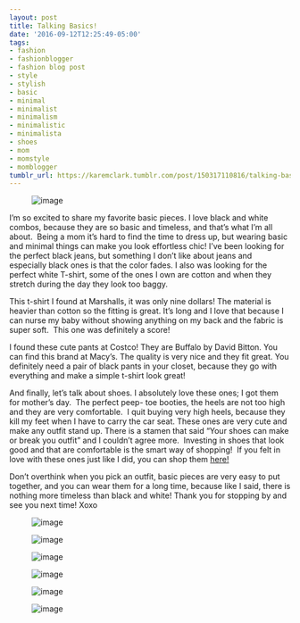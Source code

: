 ```yaml
---
layout: post
title: Talking Basics!
date: '2016-09-12T12:25:49-05:00'
tags:
- fashion
- fashionblogger
- fashion blog post
- style
- stylish
- basic
- minimal
- minimalist
- minimalism
- minimalistic
- minimalista
- shoes
- mom
- momstyle
- momblogger
tumblr_url: https://karemclark.tumblr.com/post/150317110816/talking-basics
---
```

<figure data-orig-width="540" data-orig-height="693" data-orig-src="https://64.media.tumblr.com/aafd71127cc9fc80ed2bc988af544308/tumblr_inline_odein6BALF1t4qra9_540.jpg" class="tmblr-full"><img src="https://64.media.tumblr.com/1189e62c1f94368b1f654572e16e941f/tumblr_inline_odfc8oJou71t4qra9_540.jpg" alt="image" data-orig-width="540" data-orig-height="693" data-orig-src="https://64.media.tumblr.com/aafd71127cc9fc80ed2bc988af544308/tumblr_inline_odein6BALF1t4qra9_540.jpg"></figure>

I’m so excited to share my favorite basic pieces. I love black and white combos, because they are so basic and timeless, and that’s what I’m all about. &nbsp;Being a mom it’s hard to find the time to dress up, but wearing basic and minimal things can make you look effortless chic! I’ve been looking for the perfect black jeans, but something I don’t like about jeans and especially black ones is that the color fades. I also was looking for the perfect white T-shirt, some of the ones I own are cotton and when they stretch during the day they look too baggy.&nbsp;

This t-shirt I found at Marshalls, it was only nine dollars! The material is heavier than cotton so the fitting is great. It’s long and I love that because I can nurse my baby without showing anything on my back and the fabric is super soft. &nbsp;This one was definitely a score!

I found these cute pants at Costco! They are Buffalo by David Bitton. You can find this brand at Macy’s. The quality is very nice and they fit great. You definitely need a pair of black pants in your closet, because they go with everything and make a simple t-shirt look great!

And finally, let’s talk about shoes. I absolutely love these ones; I got them for mother’s day. &nbsp;The perfect peep- toe booties, the heels are not too high and they are very comfortable. &nbsp;I quit buying very high heels, because they kill my feet when I have to carry the car seat. These ones are very cute and make any outfit stand up. There is a stamen that said “Your shoes can make or break you outfit” and I couldn’t agree more. &nbsp;Investing in shoes that look good and that are comfortable is the smart way of shopping! &nbsp;If you felt in love with these ones just like I did, you can shop them [here!](http://www.dillards.com/p/gianni-bini-xanderr-peep-toe-booties/505173895?di=04457780_zi_black&categoryId=-10005&facetCache=pageSize%3D96%26beginIndex%3D0%26orderBy%3D1)

Don’t overthink when you pick an outfit, basic pieces are very easy to put together, and you can wear them for a long time, because like I said, there is nothing more timeless than black and white! Thank you for stopping by and see you next time! Xoxo

<figure data-orig-width="517" data-orig-height="810" data-orig-src="https://64.media.tumblr.com/28ba453d40d2b691b31d29916198a26a/tumblr_inline_odeisa8RZP1t4qra9_540.jpg" class="tmblr-full"><img src="https://64.media.tumblr.com/b1cfa6dd10dc1c78c47be654d8649543/tumblr_inline_odfc8p0Maz1t4qra9_540.jpg" alt="image" data-orig-width="517" data-orig-height="810" data-orig-src="https://64.media.tumblr.com/28ba453d40d2b691b31d29916198a26a/tumblr_inline_odeisa8RZP1t4qra9_540.jpg"></figure><figure data-orig-width="540" data-orig-height="473" data-orig-src="https://64.media.tumblr.com/91cd362e2769d0ffd498aab24d9cff45/tumblr_inline_odein9Ec8G1t4qra9_540.jpg" class="tmblr-full"><img src="https://64.media.tumblr.com/5e6202943120349a73a75b67b03306be/tumblr_inline_odfc8pH4v21t4qra9_540.jpg" alt="image" data-orig-width="540" data-orig-height="473" data-orig-src="https://64.media.tumblr.com/91cd362e2769d0ffd498aab24d9cff45/tumblr_inline_odein9Ec8G1t4qra9_540.jpg"></figure><figure data-orig-width="540" data-orig-height="756" data-orig-src="https://64.media.tumblr.com/c77816845b39b3bc36041bb2022f8a89/tumblr_inline_odeimzV6g01t4qra9_540.jpg" class="tmblr-full"><img src="https://64.media.tumblr.com/e1331ad37896421ab0ecf25c8b40cfb8/tumblr_inline_odfc8qxDzk1t4qra9_540.jpg" alt="image" data-orig-width="540" data-orig-height="756" data-orig-src="https://64.media.tumblr.com/c77816845b39b3bc36041bb2022f8a89/tumblr_inline_odeimzV6g01t4qra9_540.jpg"></figure><figure data-orig-width="540" data-orig-height="805" data-orig-src="https://64.media.tumblr.com/0b00332bee49e9779e8cdfc972578837/tumblr_inline_odeimufIqh1t4qra9_540.jpg" class="tmblr-full"><img src="https://64.media.tumblr.com/b7ca68c585f9a7ba2f8f7cc982475b91/tumblr_inline_odfc8rW1uG1t4qra9_540.jpg" alt="image" data-orig-width="540" data-orig-height="805" data-orig-src="https://64.media.tumblr.com/0b00332bee49e9779e8cdfc972578837/tumblr_inline_odeimufIqh1t4qra9_540.jpg"></figure><figure data-orig-width="540" data-orig-height="738" data-orig-src="https://64.media.tumblr.com/973fe0936ff543d9c9ded3b58b06cdc1/tumblr_inline_odeinillXa1t4qra9_540.jpg" class="tmblr-full"><img src="https://64.media.tumblr.com/6e591a0b52cca8a8941bc59e415a1a8c/tumblr_inline_odfc8rX6SA1t4qra9_540.jpg" alt="image" data-orig-width="540" data-orig-height="738" data-orig-src="https://64.media.tumblr.com/973fe0936ff543d9c9ded3b58b06cdc1/tumblr_inline_odeinillXa1t4qra9_540.jpg"></figure><figure data-orig-width="540" data-orig-height="609" data-orig-src="https://64.media.tumblr.com/a84ce8c5580861fddac6cab515cfc4ba/tumblr_inline_odeinlHjzJ1t4qra9_540.jpg" class="tmblr-full"><img src="https://64.media.tumblr.com/22b318a9feba70eee8c4d66486cfc496/tumblr_inline_odfc8sD78G1t4qra9_540.jpg" alt="image" data-orig-width="540" data-orig-height="609" data-orig-src="https://64.media.tumblr.com/a84ce8c5580861fddac6cab515cfc4ba/tumblr_inline_odeinlHjzJ1t4qra9_540.jpg"></figure>
